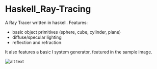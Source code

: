 # Haskell_Ray-Tracing
A Ray Tracer written in haskell. 
Features: 
- basic object primitives (sphere, cube, cylinder, plane) 
- diffuse/specular lighting 
- reflection and refraction

It also features a basic l system generator, featured in the sample image.

![alt text](https://github.com/abstanton/Haskell_Ray-Tracing/blob/master/image.bmp?raw=true)


